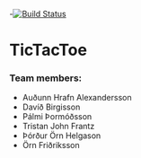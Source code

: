 -[![Build Status](https://travis-ci.org/Hverfisbarinn/TicTacToe.svg?branch=master)](https://travis-ci.org/Hverfisbarinn/TicTacToe)
# TicTacToe

### Team members:
- Auðunn Hrafn Alexandersson
- Davíð Birgisson
- Pálmi Þormóðsson
- Tristan John Frantz
- Þórður Örn Helgason
- Örn Friðriksson

